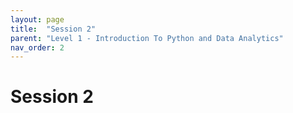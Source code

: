 ```yaml
---
layout: page
title:  "Session 2"
parent: "Level 1 - Introduction To Python and Data Analytics"
nav_order: 2
---
```


# Session 2